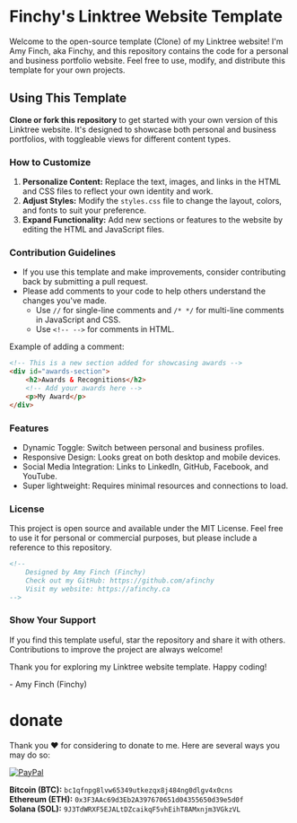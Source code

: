 # Finchy's Linktree Website Template

Welcome to the open-source template (Clone) of my Linktree website! I'm Amy Finch, aka Finchy, and this repository contains the code for a personal and business portfolio website. Feel free to use, modify, and distribute this template for your own projects.

## Using This Template

**Clone or fork this repository** to get started with your own version of this Linktree website. It's designed to showcase both personal and business portfolios, with toggleable views for different content types.

### How to Customize

1. **Personalize Content:** Replace the text, images, and links in the HTML and CSS files to reflect your own identity and work.
2. **Adjust Styles:** Modify the `styles.css` file to change the layout, colors, and fonts to suit your preference.
3. **Expand Functionality:** Add new sections or features to the website by editing the HTML and JavaScript files.

### Contribution Guidelines

- If you use this template and make improvements, consider contributing back by submitting a pull request.
- Please add comments to your code to help others understand the changes you've made.
  - Use `//` for single-line comments and `/* */` for multi-line comments in JavaScript and CSS.
  - Use `<!-- -->` for comments in HTML.

Example of adding a comment:

```html
<!-- This is a new section added for showcasing awards -->
<div id="awards-section">
    <h2>Awards & Recognitions</h2>
    <!-- Add your awards here -->
    <p>My Award</p>
</div>
```

### Features

- Dynamic Toggle: Switch between personal and business profiles.
- Responsive Design: Looks great on both desktop and mobile devices.
- Social Media Integration: Links to LinkedIn, GitHub, Facebook, and YouTube.
- Super lightweight: Requires minimal resources and connections to load.
  
### License

This project is open source and available under the MIT License. Feel free to use it for personal or commercial purposes, but please include a reference to this repository.

```html
<!-- 
    Designed by Amy Finch (Finchy)
    Check out my GitHub: https://github.com/afinchy
    Visit my website: https://afinchy.ca
-->
```
  
### Show Your Support

If you find this template useful, star the repository and share it with others. Contributions to improve the project are always welcome!

Thank you for exploring my Linktree website template. Happy coding!
  
\- Amy Finch (Finchy)


# donate

Thank you ❤️ for considering to donate to me. Here are several ways you may do so:

[![PayPal](https://srv-cdn.himpfen.io/badges/paypal/paypal-flat.svg)](https://paypal.me/FinchStudio) 

**Bitcoin (BTC):** `bc1qfnpg8lvw65349utkezqx8j484ng0dlgv4x0cns` <br />
**Ethereum (ETH):** `0x3F3AAc69d3Eb2A397670651d04355650d39e5d0f` <br />
**Solana (SOL):** `9J3TdWRXF5EJALtDZcaikqF5vhEihT8AMxnjm3VGkzVL`
